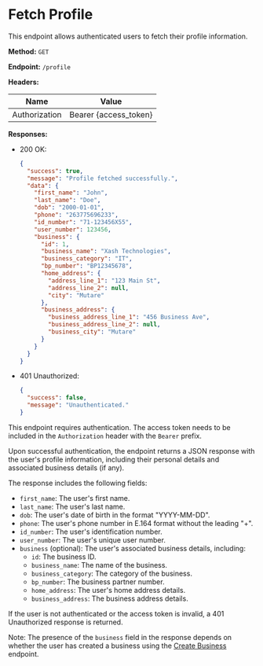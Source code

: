 # Fetch Profile

This endpoint allows authenticated users to fetch their profile information.

**Method:** `GET`

**Endpoint:** `/profile`

**Headers:**

| Name          | Value                |
|---------------|----------------------|
| Authorization | Bearer {access_token} |

**Responses:**

- 200 OK:
  ```json
  {
    "success": true,
    "message": "Profile fetched successfully.",
    "data": {
      "first_name": "John",
      "last_name": "Doe",
      "dob": "2000-01-01",
      "phone": "263775696233",
      "id_number": "71-123456X55",
      "user_number": 123456,
      "business": {
        "id": 1,
        "business_name": "Xash Technologies",
        "business_category": "IT",
        "bp_number": "BP12345678",
        "home_address": {
          "address_line_1": "123 Main St",
          "address_line_2": null,
          "city": "Mutare"
        },
        "business_address": {
          "business_address_line_1": "456 Business Ave",
          "business_address_line_2": null,
          "business_city": "Mutare"
        }
      }
    }
  }
  ```

- 401 Unauthorized:
  ```json
  {
    "success": false,
    "message": "Unauthenticated."
  }
  ```

This endpoint requires authentication. The access token needs to be included in the `Authorization` header with the `Bearer` prefix.

Upon successful authentication, the endpoint returns a JSON response with the user's profile information, including their personal details and associated business details (if any).

The response includes the following fields:

- `first_name`: The user's first name.
- `last_name`: The user's last name.
- `dob`: The user's date of birth in the format "YYYY-MM-DD".
- `phone`: The user's phone number in E.164 format without the leading "+".
- `id_number`: The user's identification number.
- `user_number`: The user's unique user number.
- `business` (optional): The user's associated business details, including:
  - `id`: The business ID.
  - `business_name`: The name of the business.
  - `business_category`: The category of the business.
  - `bp_number`: The business partner number.
  - `home_address`: The user's home address details.
  - `business_address`: The business address details.

If the user is not authenticated or the access token is invalid, a 401 Unauthorized response is returned.

Note: The presence of the `business` field in the response depends on whether the user has created a business using the [Create Business](create-business.md) endpoint.
